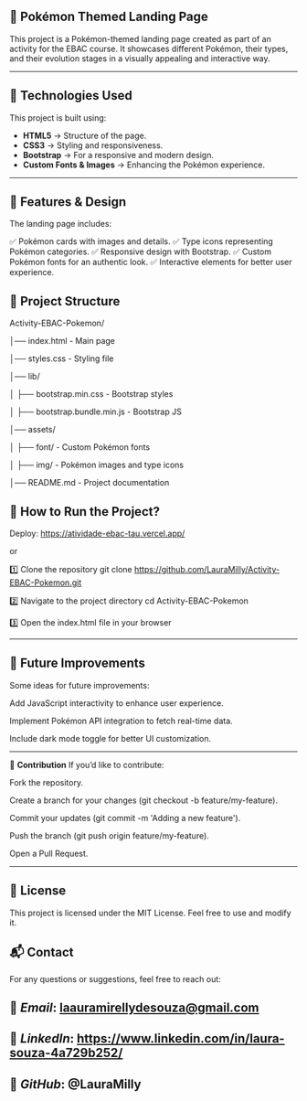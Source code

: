 ## 🚀 **Pokémon Themed Landing Page**
This project is a Pokémon-themed landing page created as part of an activity for the EBAC course. It showcases different Pokémon, their types, and their evolution stages in a visually appealing and interactive way.

---

## 📌 **Technologies Used**
This project is built using:

- **HTML5** → Structure of the page.
- **CSS3** → Styling and responsiveness.
- **Bootstrap** → For a responsive and modern design.
- **Custom Fonts & Images** → Enhancing the Pokémon experience.

---

## 🎨 **Features & Design**
The landing page includes:

✅ Pokémon cards with images and details.
✅ Type icons representing Pokémon categories.
✅ Responsive design with Bootstrap.
✅ Custom Pokémon fonts for an authentic look.
✅ Interactive elements for better user experience.

## 📂 **Project Structure**
Activity-EBAC-Pokemon/ 

│── index.html - Main page 

│── styles.css - Styling file 

│── lib/ 

│ ├── bootstrap.min.css - Bootstrap styles 

│ ├── bootstrap.bundle.min.js - Bootstrap JS 

│── assets/ 

│ ├── font/ - Custom Pokémon fonts 

│ ├── img/ - Pokémon images and type icons

│── README.md - Project documentation


## 🔧 How to Run the Project?

Deploy: https://atividade-ebac-tau.vercel.app/

or

1️⃣ Clone the repository
git clone https://github.com/LauraMilly/Activity-EBAC-Pokemon.git

2️⃣ Navigate to the project directory
cd Activity-EBAC-Pokemon

3️⃣ Open the index.html file in your browser

---

## 🎯 **Future Improvements**
Some ideas for future improvements:

Add JavaScript interactivity to enhance user experience. 

Implement Pokémon API integration to fetch real-time data.

Include dark mode toggle for better UI customization.

---

🤝 **Contribution**
If you’d like to contribute:

Fork the repository.

Create a branch for your changes (git checkout -b feature/my-feature).

Commit your updates (git commit -m 'Adding a new feature').

Push the branch (git push origin feature/my-feature).

Open a Pull Request.

---

## 📜 **License**
This project is licensed under the MIT License. Feel free to use and modify it.

## 📬 **Contact**
For any questions or suggestions, feel free to reach out:

## 📧 *Email*: laauramirellydesouza@gmail.com
## 🔗 *LinkedIn*: https://www.linkedin.com/in/laura-souza-4a729b252/
## 🐙 *GitHub*: @LauraMilly
